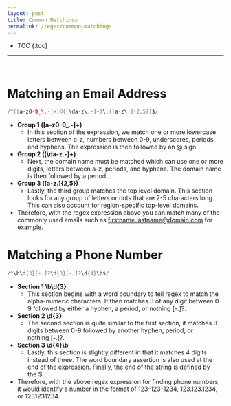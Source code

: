 ```yaml
---
layout: post
title: Common Matchings
permalink: /regex/common-matchings
---
```


- TOC
{:toc}

<hr><br>

# Matching an Email Address

```java
/^([a-z0-9_\.-]+)@([\da-z\.-]+)\.([a-z\.]{2,5})$/
```
* **Group 1 ([a-z0-9_\.-]+)** 
	- In this section of the expression, we match one or more lowercase letters between a-z, numbers between 0-9, underscores, periods, and hyphens. The expression is then followed by an @ sign.
* **Group 2 ([\da-z\.-]+)**
	- Next, the domain name must be matched which can use one or more digits, letters between a-z, periods, and hyphens. The domain name is then followed by a period \..
* **Group 3 ([a-z\.]{2,5})**
	- Lastly, the third group matches the top level domain. This section looks for any group of letters or dots that are 2-5 characters long. This can also account for region-specific top-level domains.
* Therefore, with the regex expression above you can match many of the commonly used emails such as firstname.lastname@domain.com for example.

# Matching a Phone Number
```java
/^\b\d{3}[-.]?\d{3}[-.]?\d{4}\b$/
```
* **Section 1 \b\d{3}**
    - This section begins with a word boundary to tell regex to match the alpha-numeric characters. It then matches 3 of any digit between 0-9 followed by either a hyphen, a period, or nothing [-.]?.
* **Section 2 \d{3}**
    - The second section is quite similar to the first section, it matches 3 digits between 0-9 followed by another hyphen, period, or nothing [-.]?.
* **Section 3 \d{4}\b**
    - Lastly, this section is slightly different in that it matches 4 digits instead of three. The word boundary assertion is also used at the end of the expression. Finally, the end of the string is defined by the $.
* Therefore, with the above regex expression for finding phone numbers, it would identify a number in the format of 123-123-1234, 123.123.1234, or 1231231234.
